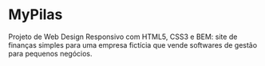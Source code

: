 # MyPilas

Projeto de Web Design Responsivo com HTML5, CSS3 e BEM: site de finanças simples para uma empresa fictícia que vende softwares de gestão para pequenos negócios.
